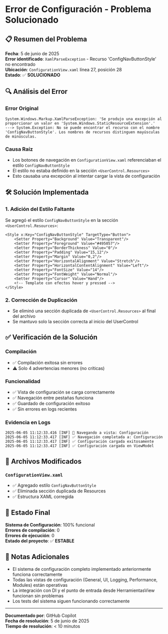# Error de Configuración - Problema Solucionado

## 📋 Resumen del Problema

**Fecha**: 5 de junio de 2025  
**Error identificado**: `XamlParseException` - Recurso 'ConfigNavButtonStyle' no encontrado  
**Ubicación**: `ConfigurationView.xaml` línea 27, posición 28  
**Estado**: ✅ **SOLUCIONADO**

## 🔍 Análisis del Error

### Error Original
```
System.Windows.Markup.XamlParseException: 'Se produjo una excepción al proporcionar un valor en 'System.Windows.StaticResourceExtension'.'
---> System.Exception: No se puede encontrar el recurso con el nombre 'ConfigNavButtonStyle'. Los nombres de recursos distinguen mayúsculas de minúsculas.
```

### Causa Raíz
- Los botones de navegación en `ConfigurationView.xaml` referenciaban el estilo `ConfigNavButtonStyle`
- El estilo no estaba definido en la sección `<UserControl.Resources>`
- Esto causaba una excepción al intentar cargar la vista de configuración

## 🛠️ Solución Implementada

### 1. Adición del Estilo Faltante
Se agregó el estilo `ConfigNavButtonStyle` en la sección `<UserControl.Resources>`:

```xaml
<Style x:Key="ConfigNavButtonStyle" TargetType="Button">
    <Setter Property="Background" Value="Transparent"/>
    <Setter Property="Foreground" Value="#495057"/>
    <Setter Property="BorderThickness" Value="0"/>
    <Setter Property="Padding" Value="15,12"/>
    <Setter Property="Margin" Value="0,2"/>
    <Setter Property="HorizontalAlignment" Value="Stretch"/>
    <Setter Property="HorizontalContentAlignment" Value="Left"/>
    <Setter Property="FontSize" Value="14"/>
    <Setter Property="FontWeight" Value="Normal"/>
    <Setter Property="Cursor" Value="Hand"/>
    <!-- Template con efectos hover y pressed -->
</Style>
```

### 2. Corrección de Duplicación
- Se eliminó una sección duplicada de `<UserControl.Resources>` al final del archivo
- Se mantuvo solo la sección correcta al inicio del UserControl

## ✅ Verificación de la Solución

### Compilación
- ✅ Compilación exitosa sin errores
- ⚠️ Solo 4 advertencias menores (no críticas)

### Funcionalidad
- ✅ Vista de configuración se carga correctamente
- ✅ Navegación entre pestañas funciona
- ✅ Guardado de configuración exitoso
- ✅ Sin errores en logs recientes

### Evidencia en Logs
```
2025-06-05 11:12:33.416 [INF] 🧭 Navegando a vista: Configuración
2025-06-05 11:12:33.417 [INF] ✅ Navegación completada a: Configuración
2025-06-05 11:12:33.417 [INF] ✅ Configuración cargada exitosamente
2025-06-05 11:12:33.417 [INF] ✅ Configuración cargada en ViewModel
```

## 📁 Archivos Modificados

### `ConfigurationView.xaml`
- ✅ Agregado estilo `ConfigNavButtonStyle`
- ✅ Eliminada sección duplicada de Resources
- ✅ Estructura XAML corregida

## 🎯 Estado Final

**Sistema de Configuración**: 100% funcional  
**Errores de compilación**: 0  
**Errores de ejecución**: 0  
**Estado del proyecto**: ✅ **ESTABLE**

## 📝 Notas Adicionales

- El sistema de configuración completo implementado anteriormente funciona correctamente
- Todas las vistas de configuración (General, UI, Logging, Performance, Modules) están operativas
- La integración con DI y el punto de entrada desde HerramientasView funcionan sin problemas
- Los tests del sistema siguen funcionando correctamente

---
**Documentado por**: GitHub Copilot  
**Fecha de resolución**: 5 de junio de 2025  
**Tiempo de resolución**: < 10 minutos
